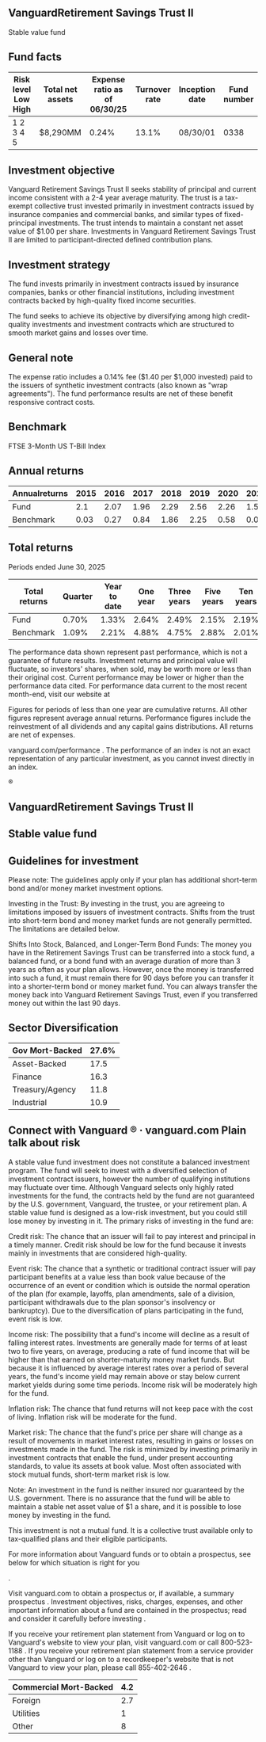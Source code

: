 ## VanguardRetirement Savings Trust II

Stable value fund

## Fund facts

| Risk level Low High   | Total net assets   | Expense ratio as of 06/30/25   | Turnover rate   | Inception date   |   Fund number |
|-----------------------|--------------------|--------------------------------|-----------------|------------------|---------------|
| 1 2 3 4 5             | $8,290MM           | 0.24%                          | 13.1%           | 08/30/01         |          0338 |

## Investment objective

Vanguard Retirement Savings Trust II seeks stability of principal and current income consistent with a 2-4 year average maturity. The trust is a tax-exempt collective trust invested primarily in investment contracts issued by insurance companies and commercial banks, and similar types of fixed-principal investments. The trust intends to maintain a constant net asset value of $1.00 per share. Investments in Vanguard Retirement Savings Trust II are limited to participant-directed defined contribution plans.

## Investment strategy

The fund invests primarily in investment contracts issued by insurance companies, banks or other financial institutions, including investment contracts backed by high-quality fixed income securities.

The fund seeks to achieve its objective by diversifying among high credit-quality investments and investment contracts which are structured to smooth market gains and losses over time.

## General note

The expense ratio includes a 0.14% fee ($1.40 per $1,000 invested) paid to the issuers of synthetic investment contracts (also known as "wrap agreements"). The fund performance results are net of these benefit responsive contract costs.

## Benchmark

FTSE 3-Month US T-Bill Index

## Annual returns

<!-- image -->

| Annualreturns   |   2015 |   2016 |   2017 |   2018 |   2019 |   2020 |   2021 |   2022 |   2023 |   2024 |
|-----------------|--------|--------|--------|--------|--------|--------|--------|--------|--------|--------|
| Fund            |   2.1  |   2.07 |   1.96 |   2.29 |   2.56 |   2.26 |   1.53 |   1.66 |   2.57 |   2.6  |
| Benchmark       |   0.03 |   0.27 |   0.84 |   1.86 |   2.25 |   0.58 |   0.05 |   1.5  |   5.26 |   5.45 |

## Total returns

Periods ended June 30, 2025

| Total returns   | Quarter   | Year to date   | One year   | Three years   | Five years   | Ten years   |
|-----------------|-----------|----------------|------------|---------------|--------------|-------------|
| Fund            | 0.70%     | 1.33%          | 2.64%      | 2.49%         | 2.15%        | 2.19%       |
| Benchmark       | 1.09%     | 2.21%          | 4.88%      | 4.75%         | 2.88%        | 2.01%       |

The performance data shown represent past performance, which is not a guarantee of future results. Investment returns and principal value will fluctuate, so investors' shares, when sold, may be worth more or less than their original cost. Current performance may be lower or higher than the performance data cited. For performance data current to the most recent month-end, visit our website at

Figures for periods of less than one year are cumulative returns. All other figures represent average annual returns. Performance figures include the reinvestment of all dividends and any capital gains distributions. All returns are net of expenses.

vanguard.com/performance  . The performance of an index is not an exact representation of any particular investment, as you cannot invest directly in an index.

®

<!-- image -->

## VanguardRetirement Savings Trust II

## Stable value fund

## Guidelines for investment

Please note: The guidelines apply only if your plan has additional short-term bond and/or money market investment options.

Investing in the Trust: By investing in the trust, you are agreeing to limitations imposed by issuers of investment contracts. Shifts from the trust into short-term bond and money market funds are not generally permitted. The limitations are detailed below.

Shifts Into Stock, Balanced, and Longer-Term Bond Funds: The money you have in the Retirement Savings Trust can be transferred into a stock fund, a balanced fund, or a bond fund with an average duration of more than 3 years as often as your plan allows. However, once the money is transferred into such a fund, it must remain there for 90 days before you can transfer it into a shorter-term bond or money market fund. You can always transfer the money back into Vanguard Retirement Savings Trust, even if you transferred money out within the last 90 days.

## Sector Diversification

<!-- image -->

| Gov Mort-Backed   |   27.6% |
|-------------------|---------|
| Asset-Backed      |    17.5 |
| Finance           |    16.3 |
| Treasury/Agency   |    11.8 |
| Industrial        |    10.9 |

## Connect with Vanguard   ® ·    vanguard.com Plain talk about risk

A stable value fund investment does not constitute a balanced investment program. The fund will seek to invest with a diversified selection of investment contract issuers, however the number of qualifying institutions may fluctuate over time. Although Vanguard selects only highly rated investments for the fund, the contracts held by the fund are not guaranteed by the U.S. government, Vanguard, the trustee, or your retirement plan. A stable value fund is designed as a low-risk investment, but you could still lose money by investing in it. The primary risks of investing in the fund are:

Credit risk: The chance that an issuer will fail to pay interest and principal in a timely manner. Credit risk should be low for the fund because it invests mainly in investments that are considered high-quality.

Event risk: The chance that a synthetic or traditional contract issuer will pay participant benefits at a value less than book value because of the occurrence of an event or condition which is outside the normal operation of the plan (for example, layoffs, plan amendments, sale of a division, participant withdrawals due to the plan sponsor's insolvency or bankruptcy). Due to the diversification of plans participating in the fund, event risk is low.

Income risk: The possibility that a fund's income will decline as a result of falling interest rates. Investments are generally made for terms of at least two to five years, on average, producing a rate of fund income that will be higher than that earned on shorter-maturity money market funds. But because it is influenced by average interest rates over a period of several years, the fund's income yield may remain above or stay below current market yields during some time periods. Income risk will be moderately high for the fund.

Inflation risk: The chance that fund returns will not keep pace with the cost of living. Inflation risk will be moderate for the fund.

Market risk: The chance that the fund's price per share will change as a result of movements in market interest rates, resulting in gains or losses on investments made in the fund. The risk is minimized by investing primarily in investment contracts that enable the fund, under present accounting standards, to value its assets at book value. Most often associated with stock mutual funds, short-term market risk is low.

Note: An investment in the fund is neither insured nor guaranteed by the U.S. government. There is no assurance that the fund will be able to maintain a stable net asset value of $1 a share, and it is possible to lose money by investing in the fund.

This investment is not a mutual fund. It is a collective trust available only to tax-qualified plans and their eligible participants.

For more information about Vanguard funds or to obtain a prospectus, see below for which situation is right for you

.

Visit vanguard.com to obtain a prospectus or, if available, a summary prospectus . Investment objectives, risks, charges, expenses, and other important information about a fund are contained in the prospectus; read and consider it carefully before investing .

If you receive your retirement plan statement from Vanguard or log on to Vanguard's website to view your plan, visit vanguard.com or call 800-523-1188 . If you receive your retirement plan statement from a service provider other than Vanguard or log on to a recordkeeper's website that is not Vanguard to view your plan, please call 855-402-2646 .

<!-- image -->

<!-- image -->

<!-- image -->

<!-- image -->

| Commercial Mort-Backed   |   4.2 |
|--------------------------|-------|
| Foreign                  |   2.7 |
| Utilities                |   1   |
| Other                    |   8   |